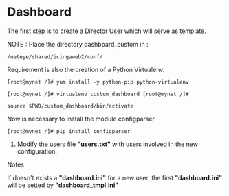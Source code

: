 # Dashboard

The first step is to create a Director User which will serve as template.

NOTE : Place the directory dashboard_custom in :

    /neteye/shared/icingaweb2/conf/

Requirement is also the creation of a Python Virtualenv.

    [root@mynet /]# yum install -y python-pip python-virtualenv
    
    [root@mynet /]# virtualenv custom_dashboard [root@mynet /]#

    source $PWD/custom_dashboard/bin/activate

Now is necessary to install the module configparser

    [root@mynet /]# pip install configparser




1. Modify the users file **"users.txt"** with users involved in the new configuration.


Notes

If doesn't exists a **"dashboard.ini"** for a new user, the first **"dashboard.ini"** will be setted by **"dashboard_tmpl.ini"**

